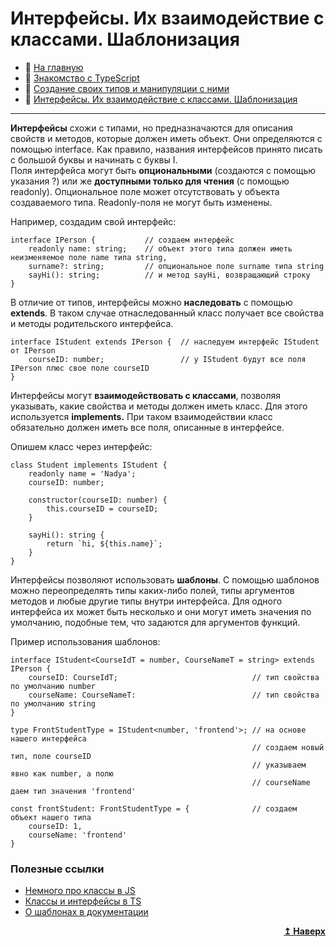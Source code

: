 # Интерфейсы. Их взаимодействие с классами. Шаблонизация
- :page_with_curl: [На главную](../../../README.md)<br>
- :page_with_curl: [Знакомство с TypeScript](./introducing_typescript.md)<br>
- :page_with_curl: [Создание своих типов и манипуляции с ними](./create_own_types.md)<br>
- :page_with_curl: [Интерфейсы. Их взаимодействие с классами. Шаблонизация](./interfaces_templating.md)<br>
---
<b>Интерфейсы</b> схожи с типами, но предназначаются для описания свойств и методов, которые должен иметь объект. Они определяются с помощью interface. Как правило, названия интерфейсов принято писать с большой буквы и начинать с буквы I.<br>
Поля интерфейса могут быть <b>опциональными</b> (создаются с помощью указания ?) или же <b>доступными только для чтения</b> (с помощью readonly). Опциональное поле может отсутствовать у объекта создаваемого типа. Readonly-поля не могут быть изменены.<br>

Например, создадим свой интерфейс:

```
interface IPerson {           // создаем интерфейс
    readonly name: string;    // объект этого типа должен иметь неизменяемое поле name типа string,
    surname?: string;         // опциональное поле surname типа string
    sayHi(): string;          // и метод sayHi, возвращающий строку
}
```

В отличие от типов, интерфейсы можно <b>наследовать</b> с помощью <b>extends</b>. В таком случае отнаследованный класс получает все свойства и методы родительского интерфейса.

```
interface IStudent extends IPerson {  // наследуем интерфейс IStudent от IPerson
    courseID: number;                 // у IStudent будут все поля IPerson плюс свое поле courseID
}
```

Интерфейсы могут <b>взаимодействовать с классами</b>, позволяя указывать, какие свойства и методы должен иметь класс. Для этого используется <b>implements.</b> При таком взаимодействии класс обязательно должен иметь все поля, описанные в интерфейсе.

Опишем класс через интерфейс:

```
class Student implements IStudent {
    readonly name = 'Nadya';
    courseID: number;

    constructor(courseID: number) {
        this.courseID = courseID;
    }

    sayHi(): string {
        return `hi, ${this.name}`;
    }
}
```

Интерфейсы позволяют использовать <b>шаблоны</b>. С помощью шаблонов можно переопределять типы каких-либо полей, типы аргументов методов и любые другие типы внутри интерфейса. Для одного интерфейса их может быть несколько и они могут иметь значения по умолчанию, подобные тем, что задаются для аргументов функций.

Пример использования шаблонов:

```
interface IStudent<CourseIdT = number, CourseNameT = string> extends IPerson {
    courseID: CourseIdT;                              // тип свойства по умолчанию number
    courseName: CourseNameT:                          // тип свойства по умолчанию string
}

type FrontStudentType = IStudent<number, 'frontend'>; // на основе нашего интерфейса 
                                                      // создаем новый тип, поле courseID 
                                                      // указываем явно как number, а полю
                                                      // courseName даем тип значения 'frontend'

const frontStudent: FrontStudentType = {              // создаем объект нашего типа
    courseID: 1,
    courseName: 'frontend'
}
```

### Полезные ссылки
- [Немного про классы в JS](https://learn.javascript.ru/class)
- [Классы и интерфейсы в TS](https://medium.com/devschacht/%D0%BA%D0%BB%D0%B0%D1%81%D1%81%D1%8B-%D0%B8-%D0%B8%D0%BD%D1%82%D0%B5%D1%80%D1%84%D0%B5%D0%B9%D1%81%D1%8B-%D0%B2-typescript-ce556514b7d5)
- [О шаблонах в документации](https://www.typescriptlang.org/docs/handbook/2/generics.html)
<div align="right">
  <b><a href="#">↥ Наверх</a></b>
</div>
